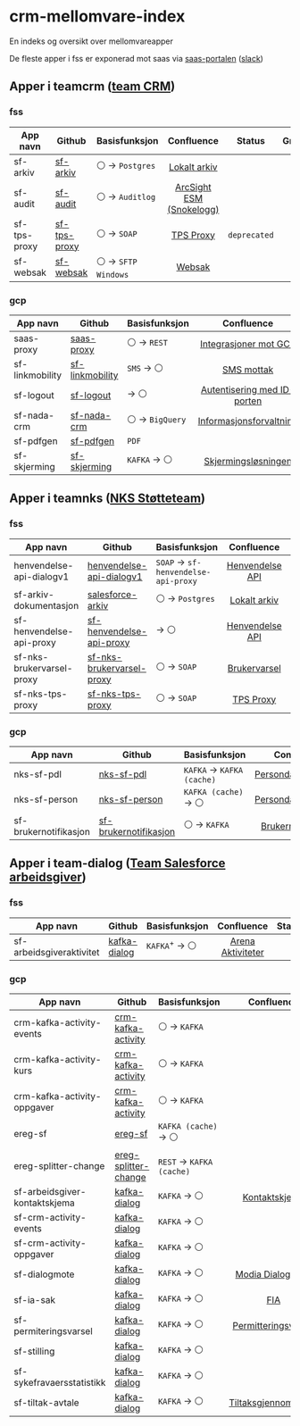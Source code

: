 # crm-mellomvare-index
En indeks og oversikt over mellomvareapper

De fleste apper i fss er exponerad mot saas via [saas-portalen](https://saas-to-nav-api-portal.nav.no) ([slack](https://nav-it.slack.com/app_redirect?channel=saas-tilgang-til-nav-apier))

## Apper i teamcrm ([team CRM](https://teamkatalog.nav.no/team/06a47c6b-557c-491e-b036-d6abbc77b04f))

### fss

| App navn  | Github | Basisfunksjon | Confluence | Status | Grafana |
| --------- | ------ | ------------- | :--------: | ------ | :-----: |
| sf-arkiv  | [sf-arkiv](https://github.com/navikt/sf-arkiv) | :white_circle: -> `Postgres` | [Lokalt arkiv](https://confluence.adeo.no/display/PTC/Lokalt+arkiv) | | |
| sf-audit  | [sf-audit](https://github.com/navikt/sf-audit) | :white_circle: -> `Auditlog` | [ArcSight ESM (Snokelogg)](https://confluence.adeo.no/pages/viewpage.action?pageId=358554596) ||[:chart_with_upwards_trend:](https://grafana.nais.io/d/2grjuRxnz/crm-mellomvare-alerts?orgId=1&from=now-2d&to=now&viewPanel=62)|
| sf-tps-proxy | [sf-tps-proxy](https://github.com/navikt/sf-tps-proxy) | :white_circle: -> `SOAP` | [TPS Proxy](https://confluence.adeo.no/display/PTC/TPS+Proxy) | `deprecated` |[:chart_with_upwards_trend:](https://grafana.nais.io/d/2grjuRxnz/crm-mellomvare-alerts?orgId=1&from=now-2d&to=now&viewPanel=68)| |
| sf-websak | [sf-websak](https://github.com/navikt/sf-websak) | :white_circle: -> `SFTP Windows` | [Websak](https://confluence.adeo.no/display/PTC/Websak)|| [:chart_with_upwards_trend:](https://grafana.nais.io/d/2grjuRxnz/crm-mellomvare-alerts?orgId=1&from=now-30d&to=now&viewPanel=72) |

### gcp

| App navn  | Github | Basisfunksjon | Confluence | Status | Grafana |
| --------- | ------ | ------------- | :--------: | ------ | :-----: |
| saas-proxy | [saas-proxy](https://github.com/navikt/saas-proxy) | :white_circle: -> `REST` | [Integrasjoner mot GCP](https://confluence.adeo.no/display/PTC/Integrasjoner+mot+GCP) ||[:chart_with_upwards_trend:](https://grafana.nais.io/d/2grjuRxnz/crm-mellomvare-alerts?orgId=1&viewPanel=98)|
| sf-linkmobility | [sf-linkmobility](https://github.com/navikt/sf-linkmobility) | `SMS` -> :white_circle: | [SMS mottak](https://confluence.adeo.no/display/PTC/SMS+mottak) || [:chart_with_upwards_trend:](https://grafana.nais.io/d/2grjuRxnz/crm-mellomvare-alerts?orgId=1&viewPanel=88)|
| sf-logout  | [sf-logout](https://github.com/navikt/sf-logout ) | -> :white_circle: | [Autentisering med ID-porten](https://confluence.adeo.no/display/PTC/Autentisering+med+ID-porten) || [:chart_with_upwards_trend:](https://grafana.nais.io/d/2grjuRxnz/crm-mellomvare-alerts?orgId=1&viewPanel=130)|
| sf-nada-crm | [sf-nada-crm](https://github.com/navikt/sf-nada-crm) | :white_circle: -> `BigQuery` | [Informasjonsforvaltning](https://confluence.adeo.no/pages/viewpage.action?pageId=460429182) || [:chart_with_upwards_trend:](https://grafana.nais.io/d/2grjuRxnz/crm-mellomvare-alerts?orgId=1&viewPanel=124&from=now-24h&to=now) |
| sf-pdfgen | [sf-pdfgen](https://github.com/navikt/sf-pdfgen) | `PDF` ||||
| sf-skjerming | [sf-skjerming](https://github.com/navikt/sf-skjerming) | `KAFKA` -> :white_circle: | [Skjermingsløsningen](https://confluence.adeo.no/pages/viewpage.action?pageId=395739530) || [:chart_with_upwards_trend:](https://grafana.nais.io/d/2grjuRxnz/crm-mellomvare-alerts?orgId=1&from=now-2d&to=now&viewPanel=89) |

## Apper i teamnks ([NKS Støtteteam](https://teamkatalog.nav.no/team/7e59af11-68bf-4485-ae7e-259966ccfc38))

### fss

| App navn  | Github | Basisfunksjon | Confluence | Status | Grafana |
| --------- | ------ | ------------- | :--------: | ------ | :-----: |
| henvendelse-api-dialogv1 | [henvendelse-api-dialogv1](https://github.com/navikt/henvendelse-api-dialogv1) | `SOAP` -> `sf-henvendelse-api-proxy` | [Henvendelse API](https://confluence.adeo.no/display/PTC/Salesforce+Henvendelse+API) | `deprecated` | [:chart_with_upwards_trend:](https://grafana.nais.io/d/2grjuRxnz/crm-mellomvare-alerts?orgId=1&from=now-2d&to=now) |
| sf-arkiv-dokumentasjon | [salesforce-arkiv](https://github.com/navikt/salesforce-arkiv) | :white_circle: -> `Postgres` | [Lokalt arkiv](https://confluence.adeo.no/display/PTC/Lokalt+arkiv) | `deprecated` | [:chart_with_upwards_trend:](https://grafana.nais.io/d/2grjuRxnz/crm-mellomvare-alerts?orgId=1&from=1686285096897&to=1686288035359&viewPanel=66) |
| sf-henvendelse-api-proxy | [sf-henvendelse-api-proxy](https://github.com/navikt/sf-henvendelse-api-proxy) | -> :white_circle: | [Henvendelse API](https://confluence.adeo.no/display/PTC/Salesforce+Henvendelse+API) || [:chart_with_upwards_trend:](https://grafana.nais.io/d/2grjuRxnz/crm-mellomvare-alerts?orgId=1&from=now-2d&to=now) |
| sf-nks-brukervarsel-proxy | [sf-nks-brukervarsel-proxy](https://github.com/navikt/sf-nks-brukervarsel-proxy) | :white_circle: -> `SOAP` | [Brukervarsel](https://confluence.adeo.no/display/PTC/Brukervarsel) || [:chart_with_upwards_trend:](https://grafana.nais.io/d/2grjuRxnz/crm-mellomvare-alerts?orgId=1&from=now-24h&to=now&editPanel=108) |
| sf-nks-tps-proxy | [sf-nks-tps-proxy](https://github.com/navikt/sf-nks-tps-proxy) | :white_circle: -> `SOAP` | [TPS Proxy](https://confluence.adeo.no/display/PTC/TPS+Proxy)| `deprecated`  `inactive` ||

### gcp

| App navn  | Github | Basisfunksjon | Confluence | Status | Grafana |
| --------- | ------ | ------------- | :--------: | ------ | :-----: |
| nks-sf-pdl  | [nks-sf-pdl](https://github.com/navikt/nks-sf-pdl) | `KAFKA` -> `KAFKA (cache)` | [Persondataløsningen](https://confluence.adeo.no/pages/viewpage.action?pageId=358547953) | `deprecated` | [:chart_with_upwards_trend:](https://grafana.nais.io/d/2grjuRxnz/crm-mellomvare-alerts?orgId=1&from=now-2d&to=now&viewPanel=81) |
| nks-sf-person | [nks-sf-person](https://github.com/navikt/nks-sf-person) | `KAFKA (cache)` -> :white_circle: | [Persondataløsningen](https://confluence.adeo.no/pages/viewpage.action?pageId=358547953) | `deprecated` | [:chart_with_upwards_trend:](https://grafana.nais.io/d/2grjuRxnz/crm-mellomvare-alerts?orgId=1&from=now-2d&to=now&viewPanel=102) |
| sf-brukernotifikasjon | [sf-brukernotifikasjon](https://github.com/navikt/sf-brukernotifikasjon) | :white_circle: -> `KAFKA` | [Brukernotifikasjon](https://confluence.adeo.no/display/PTC/Brukernotifikasjon+-+SF+-%3E+sf-brukernotifikasjon) || [:chart_with_upwards_trend:](https://grafana.nais.io/d/2grjuRxnz/crm-mellomvare-alerts?orgId=1&from=now-2d&to=now&viewPanel=65) |

## Apper i team-dialog ([Team Salesforce arbeidsgiver](https://teamkatalog.nav.no/team/ca3111db-6766-4821-a6d9-604a3a2564fa))

### fss

| App navn  | Github | Basisfunksjon | Confluence | Status | Grafana |
| --------- | ------ | ------------- | :--------: | ------ | :-----: |
| sf-arbeidsgiveraktivitet | [kafka-dialog](https://github.com/navikt/kafka-dialog) | `KAFKA`<sup>+</sup> -> :white_circle: | [Arena Aktiviteter](https://confluence.adeo.no/display/PTC/Arena+Aktiviteter) || [:chart_with_upwards_trend:](https://grafana.nais.io/d/-8rGLXB4k/mellomvare-teamdialog?orgId=1&from=now-2d&to=now&viewPanel=19) |

### gcp

| App navn  | Github | Basisfunksjon | Confluence | Status | Grafana |
| --------- | ------ | ------------- | :--------: | ------ | :-----: |
| crm-kafka-activity-events | [crm-kafka-activity](https://github.com/navikt/crm-kafka-activity) | :white_circle: -> `KAFKA` ||||
| crm-kafka-activity-kurs | [crm-kafka-activity](https://github.com/navikt/crm-kafka-activity) | :white_circle: -> `KAFKA` ||||
| crm-kafka-activity-oppgaver | [crm-kafka-activity](https://github.com/navikt/crm-kafka-activity) | :white_circle: -> `KAFKA` ||||
| ereg-sf | [ereg-sf](https://github.com/navikt/ereg-sf) | `KAFKA (cache)` -> :white_circle: | || [:chart_with_upwards_trend:](https://grafana.nais.io/d/-8rGLXB4k/mellomvare-teamdialog?orgId=1&from=now-2d&to=now&viewPanel=2)|
| ereg-splitter-change | [ereg-splitter-change](https://github.com/navikt/ereg-splitter-change) | `REST` -> `KAFKA (cache)` ||| [:chart_with_upwards_trend:](https://grafana.nais.io/d/-8rGLXB4k/mellomvare-teamdialog?orgId=1&from=now-2d&to=now&viewPanel=4)|
| sf-arbeidsgiver-kontaktskjema | [kafka-dialog](https://github.com/navikt/kafka-dialog) | `KAFKA` -> :white_circle: | [Kontaktskjema](https://confluence.adeo.no/display/PTC/Kontaktskjema) || [:chart_with_upwards_trend:](https://grafana.nais.io/d/-8rGLXB4k/mellomvare-teamdialog?orgId=1&from=now-2d&to=now&viewPanel=6) |
| sf-crm-activity-events | [kafka-dialog](https://github.com/navikt/kafka-dialog) | `KAFKA` -> :white_circle: ||| [:chart_with_upwards_trend:](https://grafana.nais.io/d/-8rGLXB4k/mellomvare-teamdialog?orgId=1&from=now-2d&to=now&viewPanel=22)|
| sf-crm-activity-oppgaver | [kafka-dialog](https://github.com/navikt/kafka-dialog) | `KAFKA` -> :white_circle: ||| [:chart_with_upwards_trend:](https://grafana.nais.io/d/-8rGLXB4k/mellomvare-teamdialog?orgId=1&from=now-2d&to=now&viewPanel=23)|
| sf-dialogmote | [kafka-dialog](https://github.com/navikt/kafka-dialog) | `KAFKA` -> :white_circle: | [Modia Dialogmøte](https://confluence.adeo.no/pages/viewpage.action?pageId=439124041) || [:chart_with_upwards_trend:](https://grafana.nais.io/d/-8rGLXB4k/mellomvare-teamdialog?orgId=1&from=now-2d&to=now&viewPanel=16) |
| sf-ia-sak| [kafka-dialog](https://github.com/navikt/kafka-dialog) | `KAFKA` -> :white_circle: | [FIA](https://confluence.adeo.no/display/PTC/FIA) || [:chart_with_upwards_trend:](https://grafana.nais.io/d/-8rGLXB4k/mellomvare-teamdialog?orgId=1&from=now-2d&to=now&viewPanel=14)|
| sf-permiteringsvarsel | [kafka-dialog](https://github.com/navikt/kafka-dialog) | `KAFKA` -> :white_circle: | [Permitteringsvarsel](https://confluence.adeo.no/pages/viewpage.action?pageId=366852440) || [:chart_with_upwards_trend:](https://grafana.nais.io/d/-8rGLXB4k/mellomvare-teamdialog?orgId=1&from=now-2d&to=now&viewPanel=8) |
| sf-stilling | [kafka-dialog](https://github.com/navikt/kafka-dialog) | `KAFKA` -> :white_circle: ||| [:chart_with_upwards_trend:](https://grafana.nais.io/d/-8rGLXB4k/mellomvare-teamdialog?orgId=1&from=now-2d&to=now&viewPanel=12)|
| sf-sykefravaersstatistikk | [kafka-dialog](https://github.com/navikt/kafka-dialog) | `KAFKA` -> :white_circle: ||| [:chart_with_upwards_trend:](https://grafana.nais.io/d/-8rGLXB4k/mellomvare-teamdialog?orgId=1&from=now-2d&to=now&viewPanel=20) |
| sf-tiltak-avtale | [kafka-dialog](https://github.com/navikt/kafka-dialog) | `KAFKA` -> :white_circle: | [Tiltaksgjennomføring](https://confluence.adeo.no/pages/viewpage.action?pageId=514484870)  || [:chart_with_upwards_trend:](https://grafana.nais.io/d/-8rGLXB4k/mellomvare-teamdialog?orgId=1&from=now-2d&to=now&editPanel=8) |


